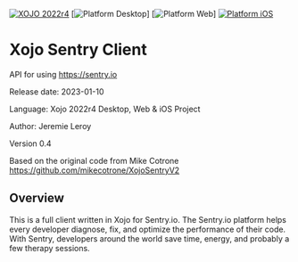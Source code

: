 [![XOJO 2022r4](https://img.shields.io/badge/XOJO-2022r4-71AF3A.svg)](https://www.xojo.com/)
[![Platform Desktop](https://img.shields.io/badge/Platform-Desktop-lightgray.svg?style=flat)]
[![Platform Web](https://img.shields.io/badge/Platform-Web-lightgray.svg?style=flat)]
[![Platform iOS](https://img.shields.io/badge/Platform-iOS-lightgray.svg?style=flat)](http://www.apple.com/ios/)

# Xojo Sentry Client
 API for using https://sentry.io

Release date: 2023-01-10

Language: Xojo 2022r4 Desktop, Web & iOS Project

Author: Jeremie Leroy

Version 0.4

Based on the original code from Mike Cotrone https://github.com/mikecotrone/XojoSentryV2


## Overview
This is a full client written in Xojo for Sentry.io. The Sentry.io platform helps every developer diagnose, fix, and optimize the performance of their code. With Sentry, developers around the world save time, energy, and probably a few therapy sessions.



